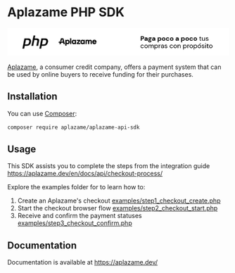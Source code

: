 # Aplazame PHP SDK

[![Aplazame](docs/banner-728-white-php.png)](https://aplazame.com)

[Aplazame](https://aplazame.com), a consumer credit company, offers a payment system that can be
used by online buyers to receive funding for their purchases.


## Installation

You can use [Composer](https://getcomposer.org):

```bash
composer require aplazame/aplazame-api-sdk
```


## Usage


This SDK assists you to complete the steps from the integration guide https://aplazame.dev/en/docs/api/checkout-process/

Explore the examples folder for to learn how to:
 1. Create an Aplazame's checkout [examples/step1_checkout_create.php](examples/step1_checkout_create.php)
 2. Start the checkout browser flow [examples/step2_checkout_start.php](examples/step2_checkout_start.php)
 3. Receive and confirm the payment statuses [examples/step3_checkout_confirm.php](examples/step3_checkout_confirm.php)


## Documentation

Documentation is available at https://aplazame.dev/
